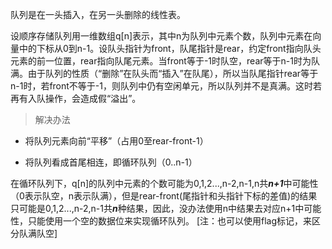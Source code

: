 队列是在一头插入，在另一头删除的线性表。

设顺序存储队列用一维数组q[n]表示，其中n为队列中元素个数，队列中元素在向量中的下标从0到n-1。设队头指针为front，队尾指针是rear，约定front指向队头元素的前一位置，rear指向队尾元素。当front等于-1时队空，rear等于n-1时为队满。由于队列的性质（“删除”在队头而“插入”在队尾），所以当队尾指针rear等于n-1时，若front不等于-1，则队列中仍有空闲单元，所以队列并不是真满。这时若再有入队操作，会造成假“溢出”。
>解决办法

* 将队列元素向前“平移”（占用0至rear-front-1）

* 将队列看成首尾相连，即循环队列（0..n-1）

在循环队列下，q[n]的队列中元素的个数可能为0,1,2...,n-2,n-1,n共***n+1***中可能性（0表示队空，n表示队满），但是rear-front(尾指针和头指针下标的差值)的结果只可能是0,1,2...,n-2,n-1共***n***种结果，因此，没办法使用n中结果去对应n+1中可能性，只能使用一个空的数据位来实现循环队列。
[注：也可以使用flag标记，来区分队满队空]